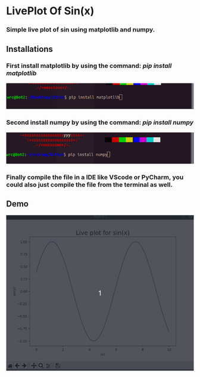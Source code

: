 # LivePlot Of Sin(x)

### Simple live plot of sin using matplotlib and numpy. 

## Installations 
### First install matplotlib by using the command: _pip install matplotlib_  
![Matplotlib](media/matplotlib.png)

### Second install numpy by using the command: _pip install numpy_
![Numpy](media/numpy.png)

### Finally compile the file in a IDE like VScode or PyCharm, you could also just compile the file from the terminal as well. 

## Demo 
![GIF](media/demo.gif)